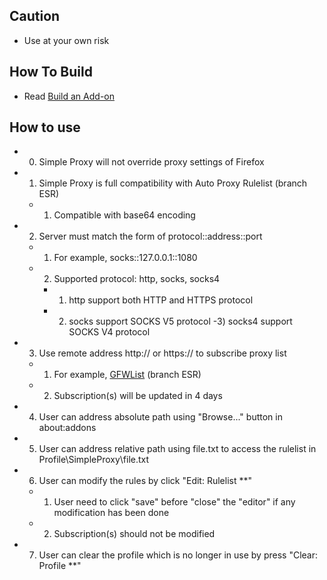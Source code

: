 ## Caution

- Use at your own risk

## How To Build

- Read [Build an Add-on](https://github.com/jc3213/Misc/blob/master/Manual/en-US/HowToBuild.md)

## How to use

- 0) Simple Proxy will not override proxy settings of Firefox 
- 1) Simple Proxy is full compatibility with Auto Proxy Rulelist (branch ESR)
  - 1) Compatible with base64 encoding
- 2) Server must match the form of protocol::address::port
  - 1) For example, socks::127.0.0.1::1080
  - 2) Supported protocol: http, socks, socks4
    - 1) http support both HTTP and HTTPS protocol
    - 2) socks support SOCKS V5 protocol
    -3) socks4 support SOCKS V4 protocol
- 3) Use remote address http:// or https:// to subscribe proxy list
  - 1) For example, [GFWList](https://raw.githubusercontent.com/gfwlist/gfwlist/master/gfwlist.txt) (branch ESR)
  - 2) Subscription(s) will be updated in 4 days
- 4) User can address absolute path using "Browse..." button in about:addons
- 5) User can address relative path using file.txt to access the rulelist in Profile\SimpleProxy\file.txt
- 6) User can modify the rules by click "Edit: Rulelist **"
  - 1) User need to click "save" before "close" the "editor" if any modification has been done
  - 2) Subscription(s) should not be modified
- 7) User can clear the profile which is no longer in use by press "Clear: Profile **"
